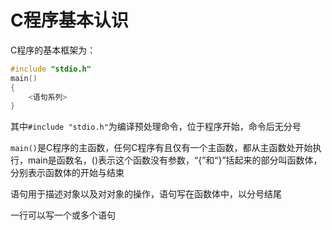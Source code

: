 # C程序基本认识

C程序的基本框架为：

```c
#include "stdio.h"
main()
{
    <语句系列>
}
```

其中`#include "stdio.h"`为编译预处理命令，位于程序开始，命令后无分号

`main()`是C程序的主函数，任何C程序有且仅有一个主函数，都从主函数处开始执行，main是函数名，()表示这个函数没有参数，“{”和“}”括起来的部分叫函数体，分别表示函数体的开始与结束

语句用于描述对象以及对对象的操作，语句写在函数体中，以分号结尾

一行可以写一个或多个语句